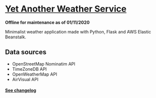# [Yet Another Weather Service](http://yaws.me)
**Offline for maintenance as of 01/11/2020**

Minimalist weather application made with Python, Flask and AWS Elastic Beanstalk.

## Data sources
- OpenStreetMap Nominatim API
- TimeZoneDB API
- OpenWeatherMap API
- AirVisual API

#### [See changelog](http://www.yaws.me/about/changelog)
